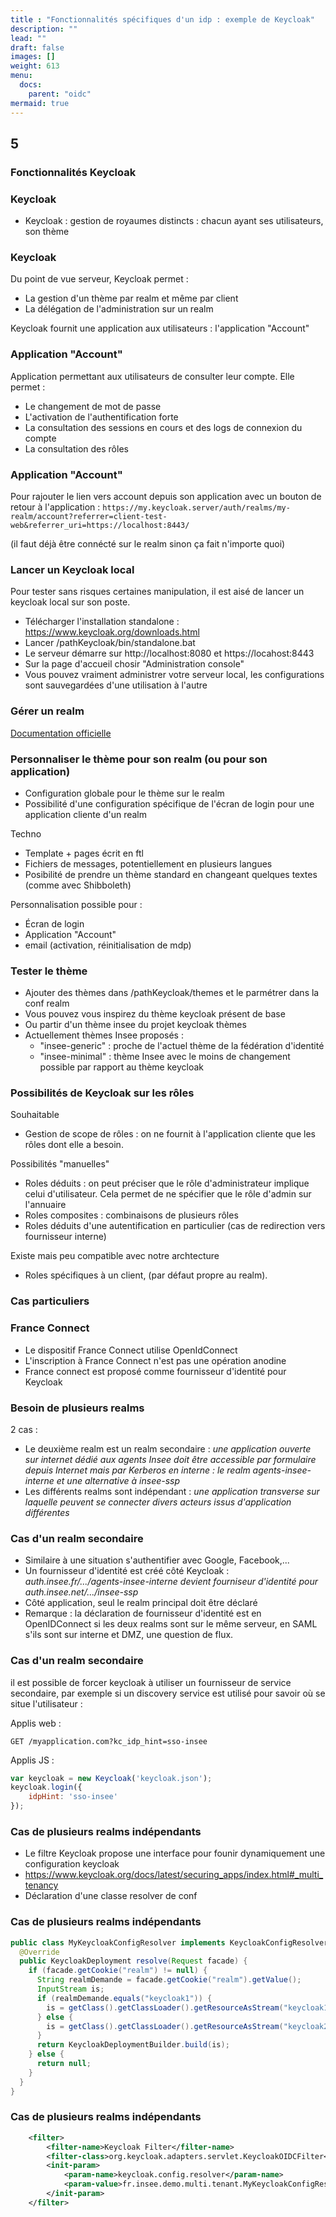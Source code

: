 ```yaml
---
title : "Fonctionnalités spécifiques d'un idp : exemple de Keycloak"
description: ""
lead: ""
draft: false
images: []
weight: 613
menu:
  docs:
    parent: "oidc"
mermaid: true
---
```



<!-- .slide: data-background-image="images/securite-informatique.png" data-background-size="1200px" class="chapter" -->
## 5
### Fonctionnalités Keycloak







<!-- .slide: class="slide" -->
### Keycloak
- Keycloak : gestion de royaumes distincts : chacun ayant ses utilisateurs, son thème









<!-- .slide: class="slide" -->
### Keycloak
Du point de vue serveur, Keycloak permet :
- La gestion d'un thème par realm et même par client
- La délégation de l'administration sur un realm

Keycloak fournit une application aux utilisateurs : l'application "Account"







<!-- .slide: class="slide" -->
### Application "Account"
Application permettant aux utilisateurs de consulter leur compte. Elle permet :
- Le changement de mot de passe
- L'activation de l'authentification forte
- La consultation des sessions en cours et des logs de connexion du compte
- La consultation des rôles









<!-- .slide: class="slide" -->
### Application "Account"
Pour rajouter le lien vers account depuis son application avec un bouton de retour à l'application :
`https://my.keycloak.server/auth/realms/my-realm/account?referrer=client-test-web&referrer_uri=https://localhost:8443/`

(il faut déjà être connécté sur le realm sinon ça fait n'importe quoi)
 






<!-- .slide: class="slide" -->
### Lancer un Keycloak local
Pour tester sans risques certaines manipulation, il est aisé de lancer un keycloak local sur son poste.
- Télécharger l'installation standalone : https://www.keycloak.org/downloads.html
- Lancer /pathKeycloak/bin/standalone.bat
- Le serveur démarre sur http://localhost:8080 et https://locahost:8443
- Sur la page d'accueil chosir "Administration console"
- Vous pouvez vraiment administrer votre serveur local, les configurations sont sauvegardées d'une utilisation à l'autre







<!-- .slide: class="slide" -->
### Gérer un realm
[Documentation officielle](https://www.keycloak.org/docs/latest/server_admin/index.html)







<!-- .slide: class="slide" -->
### Personnaliser le thème pour son realm (ou pour son application)
- Configuration globale pour le thème sur le realm
- Possibilité d'une configuration spécifique de l'écran de login pour une application cliente d'un realm

Techno
- Template + pages écrit en ftl
- Fichiers de messages, potentiellement en plusieurs langues
- Posibilité de prendre un thème standard en changeant quelques textes (comme avec Shibboleth)

Personnalisation possible pour :
- Écran de login
- Application "Account"
- email (activation, réinitialisation de mdp)





<!-- .slide: class="slide" -->
### Tester le thème
- Ajouter des thèmes dans /pathKeycloak/themes et le parmétrer dans la conf realm
- Vous pouvez vous inspirez du thème keycloak présent de base
- Ou partir d'un thème insee du projet keycloak thèmes
- Actuellement thèmes Insee proposés :
  - "insee-generic" : proche de l'actuel thème de la fédération d'identité
  - "insee-minimal" : thème Insee avec le moins de changement possible par rapport au thème keycloak






<!-- .slide: class="slide" -->
### Possibilités de Keycloak sur les rôles
Souhaitable
- Gestion de scope de rôles : on ne fournit à l'application cliente que les rôles dont elle a besoin.

Possibilités "manuelles"
- Roles déduits : on peut préciser que le rôle d'administrateur implique celui d'utilisateur. Cela permet de ne spécifier que le rôle d'admin sur l'annuaire
- Roles composites : combinaisons de plusieurs rôles
- Roles déduits d'une autentification en particulier (cas de redirection vers fournisseur interne)

Existe mais peu compatible avec notre archtecture
- Roles spécifiques à un client, (par défaut propre au realm).










<!-- .slide: class="slide" -->
### Cas particuliers










<!-- .slide: class="slide" -->
### France Connect
- Le dispositif France Connect utilise OpenIdConnect
- L'inscription à France Connect n'est pas une opération anodine
- France connect est proposé comme fournisseur d'identité pour Keycloak









<!-- .slide: class="slide" -->
### Besoin de plusieurs realms
2 cas :
- Le deuxième realm est un realm secondaire :
*une application ouverte sur internet dédié aux agents Insee doit être accessible par formulaire depuis Internet mais par Kerberos en interne : le realm agents-insee-interne et une alternative à insee-ssp*
- Les différents realms sont indépendant :
*une application transverse sur laquelle peuvent se connecter divers acteurs issus d'application différentes*







<!-- .slide: class="slide" -->
### Cas d'un realm secondaire
- Similaire à une situation s'authentifier avec Google, Facebook,...
- Un fournisseur d'identité est créé côté Keycloak : *auth.insee.fr/.../agents-insee-interne devient fourniseur d'identité pour auth.insee.net/.../insee-ssp*
- Côté application, seul le realm principal doit être déclaré
- Remarque : la déclaration de fournisseur d'identité est en OpenIDConnect si les deux realms sont sur le même serveur, en SAML s'ils sont sur interne et DMZ, une question de flux.








<!-- .slide: class="slide" -->
### Cas d'un realm secondaire
il est possible de forcer keycloak à utiliser un fournisseur de service secondaire, par exemple si un discovery service est utilisé pour savoir où se situe l'utilisateur :

Applis web :
```
GET /myapplication.com?kc_idp_hint=sso-insee
```

Applis JS :
```js
var keycloak = new Keycloak('keycloak.json');
keycloak.login({
	idpHint: 'sso-insee'
});
```









<!-- .slide: class="slide" -->
### Cas de plusieurs realms indépendants
- Le filtre Keycloak propose une interface pour founir dynamiquement une configuration keycloak
- https://www.keycloak.org/docs/latest/securing_apps/index.html#_multi_tenancy
- Déclaration d'une classe resolver de conf








<!-- .slide: class="slide" -->
### Cas de plusieurs realms indépendants
```java
public class MyKeycloakConfigResolver implements KeycloakConfigResolver {
  @Override
  public KeycloakDeployment resolve(Request facade) {
    if (facade.getCookie("realm") != null) {
      String realmDemande = facade.getCookie("realm").getValue();
      InputStream is;
      if (realmDemande.equals("keycloak1")) {
        is = getClass().getClassLoader().getResourceAsStream("keycloak1.json");
      } else {
        is = getClass().getClassLoader().getResourceAsStream("keycloak2.json");
      }
      return KeycloakDeploymentBuilder.build(is);
    } else {
      return null;
    }
  }
}
```









<!-- .slide: class="slide" -->
### Cas de plusieurs realms indépendants
```xml
	<filter>
		<filter-name>Keycloak Filter</filter-name>
		<filter-class>org.keycloak.adapters.servlet.KeycloakOIDCFilter</filter-class>
		<init-param>
			<param-name>keycloak.config.resolver</param-name>
			<param-value>fr.insee.demo.multi.tenant.MyKeycloakConfigResolver</param-value>
		</init-param>
	</filter>
  ```

